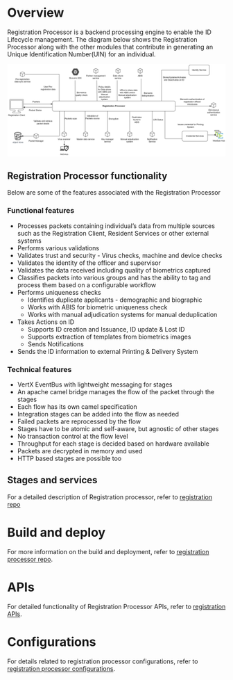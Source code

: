 # Overview

Registration Processor is a backend processing engine to enable the ID Lifecycle management. The diagram below shows the Registration Processor along with the other modules that contribute in generating an Unique Identification Number(UIN) for an individual.

![](_images/reg-proc.png)

## Registration Processor functionality
Below are some of the features associated with the Registration Processor

### Functional features
* Processes packets containing individual’s data from multiple sources such as the Registration Client, Resident Services or other external systems
* Performs various validations
* Validates trust and security - Virus checks, machine and device checks
* Validates the identity of the officer and supervisor
* Validates the data received including quality of biometrics captured
* Classifies packets into various groups and has the ability to tag and process them based on a configurable workflow
* Performs uniqueness checks
    * Identifies duplicate applicants - demographic and biographic
    * Works with ABIS for biometric uniqueness check
    * Works with manual adjudication systems for manual deduplication
* Takes Actions on ID
    * Supports ID creation and Issuance, ID update & Lost ID
    * Supports extraction of templates from biometrics images
    * Sends Notifications
* Sends the ID information to external Printing & Delivery System

### Technical features 
* VertX EventBus with lightweight messaging for stages
* An apache camel bridge manages the flow of the packet through the stages
* Each flow has its own camel specification
* Integration stages can be added into the flow as needed
* Failed packets are reprocessed by the flow
* Stages have to be atomic and self-aware, but agnostic of other stages
* No transaction control at the flow level
* Throughput for each stage is decided based on hardware available
* Packets are decrypted in memory and used
* HTTP based stages are possible too

## Stages and services
For a detailed description of Registration processor, refer to [registration repo](https://github.com/pjoshi751/registration/tree/develop)

# Build and deploy
For more information on the build and deployment, refer to [registration processor repo](https://github.com/pjoshi751/registration/tree/develop).

# APIs
For detailed functionality of Registration Processor APIs, refer to [registration APIs](../../../api-reference/Pre-Registration-APIs.md).

# Configurations
For details related to registration processor configurations, refer to [registration processor configurations](https://github.com/pjoshi751/registration/blob/develop/docs/configuration.md).


